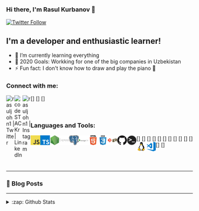 ### Hi there, I'm Rasul Kurbanov 👋

[![Twitter Follow](https://img.shields.io/twitter/follow/rasuljohn1?color=1DA1F2&logo=twitter&style=for-the-badge)](https://twitter.com/rasuljohn1)

## I'm a developer and enthusiastic learner!

- 🌱 I’m currently learning everything 
- 🥅 2020 Goals: Workking for one of the big companies in Uzbekistan
- ⚡ Fun fact: I don't know how to draw and play the piano 🤣


### Connect with me:

[<img align="left" alt="rasuljohn1 | Twitter" width="22px" src="https://cdn.jsdelivr.net/npm/simple-icons@v3/icons/twitter.svg" />]
[<img align="left" alt="codeSTACKr | LinkedIn" width="22px" src="https://cdn.jsdelivr.net/npm/simple-icons@v3/icons/linkedin.svg" />]
[<img align="left" alt="rasuljohn1 | Instagram" width="22px" src="https://cdn.jsdelivr.net/npm/simple-icons@v3/icons/instagram.svg" />]

<br />

### Languages and Tools:
[<img align="left" alt="JavaScript" width="26px" src="https://raw.githubusercontent.com/github/explore/80688e429a7d4ef2fca1e82350fe8e3517d3494d/topics/javascript/javascript.png" />]
[<img align="left" alt="Typescript" width="26px" src="https://github.com/github/explore/blob/master/topics/typescript/typescript.png" />]
[<img align="left" alt="Node.js" width="26px" src="https://raw.githubusercontent.com/github/explore/80688e429a7d4ef2fca1e82350fe8e3517d3494d/topics/nodejs/nodejs.png" />]
[<img align="left" alt="Express" width="26px" src="https://github.com/github/explore/blob/master/topics/express/express.png" />]
[<img align="left" alt="PostgreSQL" width="26px" src="https://github.com/github/explore/blob/master/topics/postgresql/postgresql.png" />]
[<img align="left" alt="MongoDB" width="26px" src="https://raw.githubusercontent.com/github/explore/80688e429a7d4ef2fca1e82350fe8e3517d3494d/topics/mongodb/mongodb.png" />]
[<img align="left" alt="HTML5" width="26px" src="https://raw.githubusercontent.com/github/explore/80688e429a7d4ef2fca1e82350fe8e3517d3494d/topics/html/html.png" />]
[<img align="left" alt="CSS3" width="26px" src="https://raw.githubusercontent.com/github/explore/80688e429a7d4ef2fca1e82350fe8e3517d3494d/topics/css/css.png" />]
[<img align="left" alt="Git" width="26px" src="https://raw.githubusercontent.com/github/explore/80688e429a7d4ef2fca1e82350fe8e3517d3494d/topics/git/git.png" />]
[<img align="left" alt="GitHub" width="26px" src="https://raw.githubusercontent.com/github/explore/78df643247d429f6cc873026c0622819ad797942/topics/github/github.png" />]
[<img align="left" alt="Terminal" width="26px" src="https://raw.githubusercontent.com/github/explore/80688e429a7d4ef2fca1e82350fe8e3517d3494d/topics/terminal/terminal.png" />]
[<img align="left" alt="Linux" width="26px" src="https://github.com/github/explore/blob/master/topics/linux/linux.png" />]
[<img align="left" alt="Visual Studio Code" width="26px" src="https://raw.githubusercontent.com/github/explore/80688e429a7d4ef2fca1e82350fe8e3517d3494d/topics/visual-studio-code/visual-studio-code.png" />]

<br />
<br />

---

### 📕 Blog Posts

<!-- BLOG-POST-LIST:START -->
<!-- BLOG-POST-LIST:END -->

---
<details>
  <summary>:zap: Github Stats</summary>

  <img align="left" alt="rasulkurbanov's Github Stats" src="https://github-readme-stats.codestackr.vercel.app/api?username=rasulkurbanov&show_icons=true&hide_border=true" />

</details>

[twitter]: https://twitter.com/rasuljohn1
[instagram]: https://instagram.com/rasuljohn1
[telegram]: https://telegram.org/nekbin

